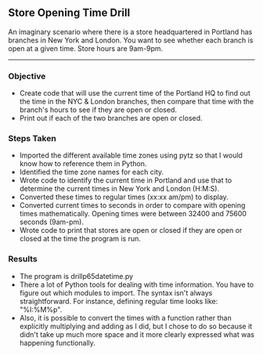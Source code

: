 ## Store Opening Time Drill
An imaginary scenario where there is a store headquartered in Portland has branches in New York and London. You want to see whether each branch is open at a given time. Store hours are 9am-9pm.
___
### Objective
* Create code that will use the current time of the Portland HQ to find out the time in the NYC & London branches, then compare that time with the branch's hours to see if they are open or closed.
* Print out if each of the two branches are open or closed.

### Steps Taken
* Imported the different available time zones using pytz so that I would know how to reference them in Python.
* Identified the time zone names for each city.
* Wrote code to identify the current time in Portland and use that to determine the current times in New York and London (H:M:S).
* Converted these times to regular times (xx:xx am/pm) to display.
* Converted current times to seconds in order to compare with opening times mathematically. Opening times were between 32400 and 75600 seconds (9am-pm).
* Wrote code to print that stores are open or closed if they are open or closed at the time the program is run.

### Results
* The program is drillp65datetime.py
* There a lot of Python tools for dealing with time information. You have to figure out which modules to import. The syntax isn't always straightforward. For instance, defining regular time looks like: "%I:%M%p".
* Also, it is possible to convert the times with a function rather than explicitly multiplying and adding as I did, but I chose to do so  because it didn't take up much more space and it more clearly expressed what was happening functionally.
